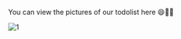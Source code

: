 You can view the pictures of our todolist here 😄👨‍💻

![1](https://github.com/ozdemirasaf/Web-Todo-List-App/assets/140613382/3d8be204-9644-4a5a-9de4-9652ccb42c62)

